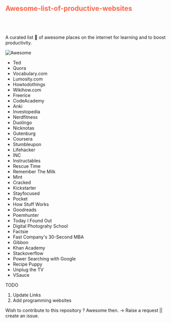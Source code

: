 #
<div style="height:80px">
<h2 style="color:tomato">Awesome-list-of-productive-websites</h2>
</div>

A curated list :book: of awesome places on the internet for learning and to boost productivity.

<img src="https://camo.githubusercontent.com/13c4e50d88df7178ae1882a203ed57b641674f94/68747470733a2f2f63646e2e7261776769742e636f6d2f73696e647265736f726875732f617765736f6d652f643733303566333864323966656437386661383536353265336136336531353464643865383832392f6d656469612f62616467652e737667" alt="Awesome" data-canonical-src="https://cdn.rawgit.com/sindresorhus/awesome/d7305f38d29fed78fa85652e3a63e154dd8e8829/media/badge.svg" style="max-width:100%;"> 
<br>



<ul> 
<li><a src="www.ted.com">Ted</a> </li>
<li><a>Quora</a> </li>
<li><a>Vocabulary.com</a> </li>
<li><a>Lumosity.com</a> </li>
<li><a>Howtodothings</a> </li>
<li><a>Wikihow.com</a></li>
<li><a>Freerice</a></li>
<li><a>CodeAcademy</a></li>
<li><a>Anki</a></li>
<li><a>Investopedia</a></li>
<li><a>Nerdfitness</a></li>
<li><a>Duolingo</a></li>
<li><a>Nicknotas</a></li>
<li><a>Gutenburg</a></li>
<li><a>Coursera</a></li>
<li><a>Stumbleupon</a></li>
<li><a>Lifehacker</a></li>
<li><a>INC</a></li>
<li><a>Instructables</a></li>
<li><a>Rescue Time</a></li>
<li><a>Remember The Milk</a></li>
<li><a>Mint</a></li>
<li><a>Cracked</a></li>
<li><a>Kickstarter</a></li>
<li><a>Stayfocused</a></li>
<li><a>Pocket</a></li>
<li><a>How Stuff Works</a></li>
<li><a>Goodreads</a></li>
<li><a>Poemhunter</a></li>
<li><a>Today I Found Out</a></li>
<li><a>Digital Photograhy School</a></li>
<li><a>Factsie</a></li>
<li><a>Fast Company's 30-Second MBA</a></li>
<li><a>Gibbon</a></li>
<li><a>Khan Academy</a></li>
<li><a>Stackoverflow</a></li>
<li><a>Power Searching with Google</a></li>
<li><a>Recipe Puppy</a></li>
<li><a>Unplug the TV</a></li>
<li><a>VSauce</a></li>

</ul>


TODO

1. Update Links
2. Add programming websites


Wish to contribute to this repository ?
Awesome then.
-> Raise a request || create an issue.
